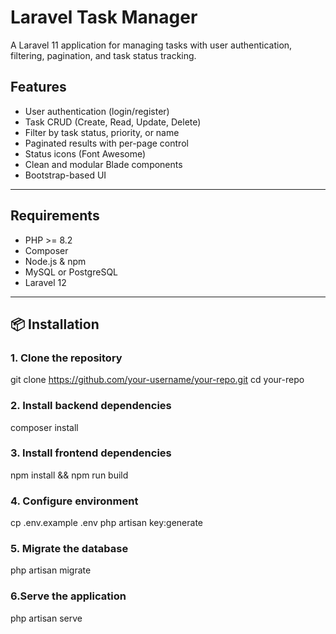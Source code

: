 # Laravel Task Manager

A Laravel 11 application for managing tasks with user authentication, filtering, pagination, and task status tracking.

##  Features

-  User authentication (login/register)
-  Task CRUD (Create, Read, Update, Delete)
-  Filter by task status, priority, or name
-  Paginated results with per-page control
-  Status icons (Font Awesome)
-  Clean and modular Blade components
-  Bootstrap-based UI

---

##  Requirements

- PHP >= 8.2
- Composer
- Node.js & npm
- MySQL or PostgreSQL
- Laravel 12

---

## 📦 Installation

### 1. Clone the repository

git clone https://github.com/your-username/your-repo.git
cd your-repo

### 2. Install backend dependencies
composer install


### 3. Install frontend dependencies
npm install && npm run build


### 4. Configure environment
cp .env.example .env
php artisan key:generate


### 5. Migrate the database
php artisan migrate

### 6.Serve the application
php artisan serve
